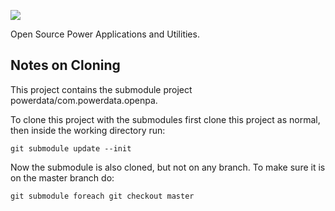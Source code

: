 <p><img src=http://incsys.com/images/IncSys_Logo_web.png></p>
Open Source Power Applications and Utilities.

## Notes on Cloning

This project contains the submodule project powerdata/com.powerdata.openpa.

To clone this project with the submodules first clone this project as normal, then inside the working directory run:

    git submodule update --init
    
Now the submodule is also cloned, but not on any branch.  To make sure it is on the master branch do:
    
    git submodule foreach git checkout master
